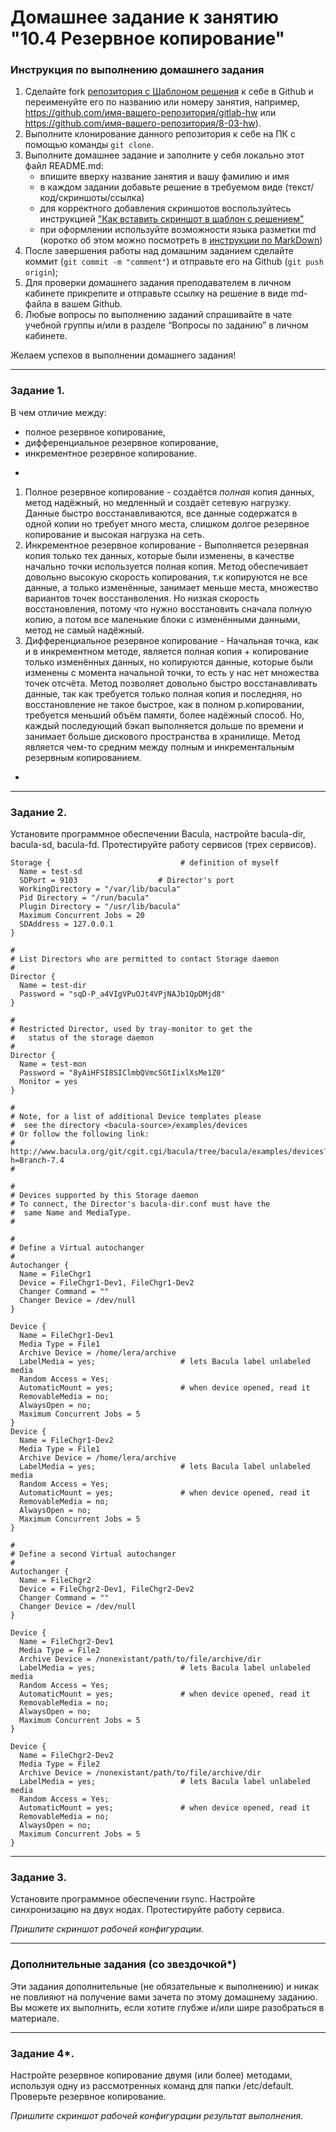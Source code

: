 # Домашнее задание к занятию "10.4 Резервное копирование"


### Инструкция по выполнению домашнего задания

1. Сделайте fork [репозитория c Шаблоном решения](https://github.com/netology-code/sys-pattern-homework) к себе в Github и переименуйте его по названию или номеру занятия, например, https://github.com/имя-вашего-репозитория/gitlab-hw или https://github.com/имя-вашего-репозитория/8-03-hw).
2. Выполните клонирование данного репозитория к себе на ПК с помощью команды `git clone`.
3. Выполните домашнее задание и заполните у себя локально этот файл README.md:
   - впишите вверху название занятия и вашу фамилию и имя
   - в каждом задании добавьте решение в требуемом виде (текст/код/скриншоты/ссылка)
   - для корректного добавления скриншотов воспользуйтесь инструкцией ["Как вставить скриншот в шаблон с решением"](https://github.com/netology-code/sys-pattern-homework/blob/main/screen-instruction.md)
   - при оформлении используйте возможности языка разметки md (коротко об этом можно посмотреть в [инструкции по MarkDown](https://github.com/netology-code/sys-pattern-homework/blob/main/md-instruction.md))
4. После завершения работы над домашним заданием сделайте коммит (`git commit -m "comment"`) и отправьте его на Github (`git push origin`);
5. Для проверки домашнего задания преподавателем в личном кабинете прикрепите и отправьте ссылку на решение в виде md-файла в вашем Github.
6. Любые вопросы по выполнению заданий спрашивайте в чате учебной группы и/или в разделе “Вопросы по заданию” в личном кабинете.

Желаем успехов в выполнении домашнего задания!

---

### Задание 1.

В чем отличие между:

- полное резервное копирование,
- дифференциальное резервное копирование,
- инкрементное резервное копирование.

*
1. Полное резервное копирование - создаётся *полная* копия данных, метод надёжный, но медленный и создаёт сетевую нагрузку. Данные быстро восстанавливаются, все данные содержатся в одной копии но требует много места, слишком долгое резервное копирование и высокая нагрузка на сеть.
2. Инкрементное резервное копирование - Выполняется резервная копия только тех данных, которые были изменены, в качестве начально точки используется полная копия. Метод обеспечивает довольно высокую скорость копирования, т.к копируются не все данные, а только изменённые, занимает меньше места, множество вариантов точек восстанволения. Но низкая скорость восстановления, потому что нужно восстановить сначала полную копию, а потом все маленькие блоки с изменёнными данными, метод не самый надёжный.
3. Дифференциальное резервное копирование - Начальная точка, как и в инкрементном методе, является полная копия + копирование только изменённых данных, но копируются данные, которые были изменены с момента начальной точки, то есть у нас нет множества точек отсчёта. Метод позволяет довольно быстро восстанавливать данные, так как требуется только полная копия и последняя, но восстановление не такое быстрое, как в полном р.копировании, требуется меньший объём памяти, более надёжный способ. Но, каждый последующий бэкап выполняется дольше по времени и занимает больше дискового пространства в хранилище. Метод является чем-то средним между полным и инкрементальным резервным копированием. 
*

---

### Задание 2.

Установите программное обеспечении Bacula, настройте bacula-dir, bacula-sd,  bacula-fd. Протестируйте работу сервисов (трех сервисов).

```
Storage {                             # definition of myself
  Name = test-sd
  SDPort = 9103                  # Director's port
  WorkingDirectory = "/var/lib/bacula"
  Pid Directory = "/run/bacula"
  Plugin Directory = "/usr/lib/bacula"
  Maximum Concurrent Jobs = 20
  SDAddress = 127.0.0.1
}

#
# List Directors who are permitted to contact Storage daemon
#
Director {
  Name = test-dir
  Password = "sqD-P_a4VIgVPuOJt4VPjNAJb1QpDMjd8"
}

#
# Restricted Director, used by tray-monitor to get the
#   status of the storage daemon
#
Director {
  Name = test-mon
  Password = "8yAiHFSI8SIClmbQVmcSGtIixlXsMe1Z0"
  Monitor = yes
}

#
# Note, for a list of additional Device templates please
#  see the directory <bacula-source>/examples/devices
# Or follow the following link:
#  http://www.bacula.org/git/cgit.cgi/bacula/tree/bacula/examples/devices?h=Branch-7.4
#

#
# Devices supported by this Storage daemon
# To connect, the Director's bacula-dir.conf must have the
#  same Name and MediaType.
#

#
# Define a Virtual autochanger
#
Autochanger {
  Name = FileChgr1
  Device = FileChgr1-Dev1, FileChgr1-Dev2
  Changer Command = ""
  Changer Device = /dev/null
}

Device {
  Name = FileChgr1-Dev1
  Media Type = File1
  Archive Device = /home/lera/archive
  LabelMedia = yes;                   # lets Bacula label unlabeled media
  Random Access = Yes;
  AutomaticMount = yes;               # when device opened, read it
  RemovableMedia = no;
  AlwaysOpen = no;
  Maximum Concurrent Jobs = 5
}
Device {
  Name = FileChgr1-Dev2
  Media Type = File1
  Archive Device = /home/lera/archive
  LabelMedia = yes;                   # lets Bacula label unlabeled media
  Random Access = Yes;
  AutomaticMount = yes;               # when device opened, read it
  RemovableMedia = no;
  AlwaysOpen = no;
  Maximum Concurrent Jobs = 5
}

#
# Define a second Virtual autochanger
#
Autochanger {
  Name = FileChgr2
  Device = FileChgr2-Dev1, FileChgr2-Dev2
  Changer Command = ""
  Changer Device = /dev/null
}

Device {
  Name = FileChgr2-Dev1
  Media Type = File2
  Archive Device = /nonexistant/path/to/file/archive/dir
  LabelMedia = yes;                   # lets Bacula label unlabeled media
  Random Access = Yes;
  AutomaticMount = yes;               # when device opened, read it
  RemovableMedia = no;
  AlwaysOpen = no;
  Maximum Concurrent Jobs = 5
}

Device {
  Name = FileChgr2-Dev2
  Media Type = File2
  Archive Device = /nonexistant/path/to/file/archive/dir
  LabelMedia = yes;                   # lets Bacula label unlabeled media
  Random Access = Yes;
  AutomaticMount = yes;               # when device opened, read it
  RemovableMedia = no;
  AlwaysOpen = no;
  Maximum Concurrent Jobs = 5
}
```


---

### Задание 3.

Установите программное обеспечении rsync. Настройте синхронизацию на двух нодах. Протестируйте работу сервиса.

*Пришлите скриншот рабочей конфигурации.*

---

### Дополнительные задания (со звездочкой*)
Эти задания дополнительные (не обязательные к выполнению) и никак не повлияют на получение вами зачета по этому домашнему заданию. Вы можете их выполнить, если хотите глубже и/или шире разобраться в материале.

---

### Задание 4*.

Настройте резервное копирование двумя (или более) методами, используя одну из рассмотренных команд для папки /etc/default. Проверьте резервное копирование.

*Пришлите скриншот рабочей конфигурации результат выполнения.*
